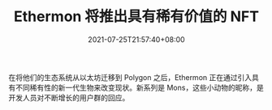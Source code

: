 ﻿---
title: "Ethermon 将推出具有稀有价值的 NFT"
date: 2021-07-25T21:57:40+08:00
lastmod: 2021-07-25T16:45:40+08:00
draft: false
authors: ["Wilona"]
description: "在将他们的生态系统从以太坊迁移到 Polygon 之后，Ethermon 正在通过引入具有不同稀有性的新一代生物来改变现状。新系列是 Mons，这些小动物的昵称，是开发人员对不断增长的用户群的回应。"
featuredImage: "ethermon-will-introduce-nfts-with-rarity-values.png"
tags: ["Action Game","动作游戏","Play to Earn"]
categories: ["news"]
news: ["动作游戏"]
weight: 
lightgallery: true
pinned: false
recommend: false
recommend1: false
---

在将他们的生态系统从以太坊迁移到 Polygon 之后，Ethermon 正在通过引入具有不同稀有性的新一代生物来改变现状。新系列是 Mons，这些小动物的昵称，是开发人员对不断增长的用户群的回应。

<!--more-->

